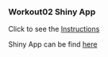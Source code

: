 ### Workout02 Shiny App

Click to see the [Instructions](https://github.com/ucb-stat133/stat133-hws/blob/master/2019-spring/workout02.pdf)

Shiny App can be find [here](https://xueqingzheng.shinyapps.io/workout02/)
